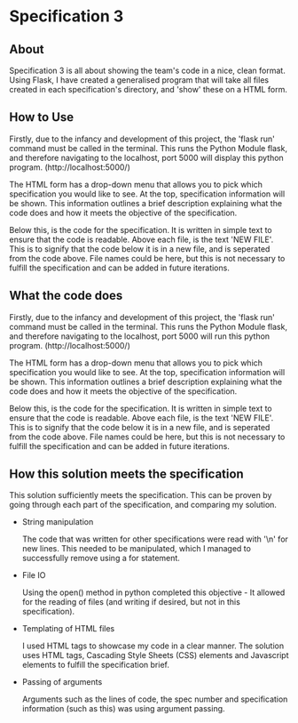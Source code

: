 Specification 3
=====
About
-----
Specification 3 is all about showing the team's code in a nice, clean format.
Using Flask, I have created a generalised program that will take all files
created in each specification's directory, and 'show' these on a HTML form.

How to Use
-------
Firstly, due to the infancy and development of this project, the 'flask run' command
must be called in the terminal. This runs the Python Module flask, and therefore navigating to
the localhost, port 5000 will display this python program. (http://localhost:5000/)

The HTML form has a drop-down menu that allows you to pick which specification
you would like to see. At the top, specification information will be shown. 
This information outlines a brief description explaining what the code does and how it
meets the objective of the specification.

Below this, is the code for the specification. It is written in simple text
to ensure that the code is readable. Above each file, is the text 'NEW FILE'. 
This is to signify that the code below it is in a new file, and is seperated from the code above.
File names could be here, but this is not necessary to fulfill the specification
and can be added in future iterations.

What the code does
-----
Firstly, due to the infancy and development of this project, the 'flask run' command
must be called in the terminal. This runs the Python Module flask, and therefore navigating to
the localhost, port 5000 will run this python program. (http://localhost:5000/)

The HTML form has a drop-down menu that allows you to pick which specification
you would like to see. At the top, specification information will be shown. 
This information outlines a brief description explaining what the code does and how it
meets the objective of the specification.

Below this, is the code for the specification. It is written in simple text
to ensure that the code is readable. Above each file, is the text 'NEW FILE'. 
This is to signify that the code below it is in a new file, and is seperated from the code above.
File names could be here, but this is not necessary to fulfill the specification
and can be added in future iterations.

How this solution meets the specification
-----
This solution sufficiently meets the specification. This can be proven 
by going through each part of the specification, and comparing my solution.

* String manipulation

    The code that was written for other specifications were read with '\n' for new lines. This needed to be manipulated, 
 which I managed to successfully remove using a for statement. 

* File IO
    
    Using the open() method in python completed this objective - It allowed for the reading of files (and writing if
    desired, but not in this specification).

* Templating of HTML files

    I used HTML tags to showcase my code in a clear manner. The solution uses HTML tags, Cascading Style Sheets (CSS)
    elements and Javascript elements to fulfill the specification brief.

* Passing of arguments

    Arguments such as the lines of code, the spec number and specification information (such as this) was using 
    argument passing.

